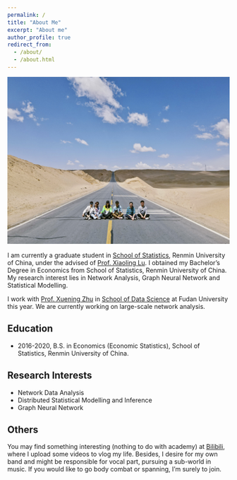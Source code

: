 ```yaml
---
permalink: /
title: "About Me"
excerpt: "About me"
author_profile: true
redirect_from: 
  - /about/
  - /about.html
---
```


![](../images/profile.jpg)

I am currently a graduate student in [School of Statistics](http://stat.ruc.edu.cn/), Renmin University of China, under the advised of [Prof. Xiaoling Lu](http://stat.ruc.edu.cn/teacher_more.php?id=39&cid=25). I obtained my Bachelor’s Degree in Economics from School of Statistics, Renmin University of China. My research interest lies in Network Analysis, Graph Neural Network and Statistical Modelling.

I work with [Prof. Xuening Zhu](https://xueningzhu.github.io/) in [School of Data Science](https://sds.fudan.edu.cn/) at Fudan University this year. We are currently working on large-scale network analysis.

## Education 

- 2016-2020, B.S. in Economics (Economic Statistics), School of Statistics, Renmin University of China.

## Research Interests

- Network Data Analysis
- Distributed Statistical Modelling and Inference
- Graph Neural Network

## Others

You may find something interesting (nothing to do with academy) at [Bilibili](https://space.bilibili.com/66081758), where I upload some videos to vlog my life. Besides, I desire for my own band and might be responsible for vocal part, pursuing a sub-world in music. If you would like to go body combat or spanning, I’m surely to join.
